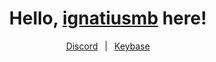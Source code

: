 <h1 align="center">
  Hello, <a href="https://mauss.dev">ignatiusmb</a> here!
</h1>

<p align="center">
  <a href="https://mauss.dev/chat" target="blank">Discord</a>
  &ensp;&vert;&ensp;
  <a href="https://keybase.io/mauss" target="blank">Keybase</a>
</p>

<!--
**ignatiusmb/ignatiusmb** is a ✨ _special_ ✨ repository because its `README.md` (this file) appears on your GitHub profile.

Here are some ideas to get you started:

- 🔭 I’m currently working on ...
- 🌱 I’m currently learning ...
- 👯 I’m looking to collaborate on ...
- 🤔 I’m looking for help with ...
- 💬 Ask me about ...
- 📫 How to reach me: ...
- 😄 Pronouns: ...
- ⚡ Fun fact: ...
-->
